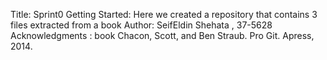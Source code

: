 Title: Sprint0
Getting Started: Here we created a repository that contains 3 files extracted from a book
Author: SeifEldin Shehata , 37-5628
Acknowledgments : book Chacon, Scott, and Ben Straub. Pro Git. Apress, 2014. 
